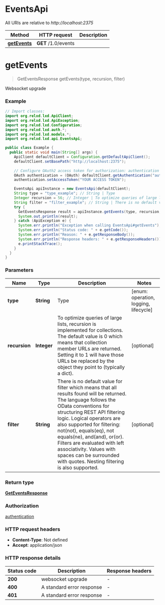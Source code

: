 # EventsApi

All URIs are relative to *http://localhost:2375*

Method | HTTP request | Description
------------- | ------------- | -------------
[**getEvents**](EventsApi.md#getEvents) | **GET** /1.0/events | 


<a name="getEvents"></a>
# **getEvents**
> GetEventsResponse getEvents(type, recursion, filter)



Websocket upgrade

### Example
```java
// Import classes:
import org.relxd.lxd.ApiClient;
import org.relxd.lxd.ApiException;
import org.relxd.lxd.Configuration;
import org.relxd.lxd.auth.*;
import org.relxd.lxd.models.*;
import org.relxd.lxd.api.EventsApi;

public class Example {
  public static void main(String[] args) {
    ApiClient defaultClient = Configuration.getDefaultApiClient();
    defaultClient.setBasePath("http://localhost:2375");
    
    // Configure OAuth2 access token for authorization: authentication
    OAuth authentication = (OAuth) defaultClient.getAuthentication("authentication");
    authentication.setAccessToken("YOUR ACCESS TOKEN");

    EventsApi apiInstance = new EventsApi(defaultClient);
    String type = "type_example"; // String | Type
    Integer recursion = 56; // Integer | To optimize queries of large lists, recursion is implemented for collections. The default value is 0 which means that collection member URLs are returned. Setting it to 1 will have those URLs be replaced by the object they point to (typically a dict).
    String filter = "filter_example"; // String | There is no default value for filter which means that all results found will be returned. The language follows the OData conventions for structuring REST API filtering logic. Logical operators are also supported for filtering: not(not), equals(eq), not equals(ne), and(and), or(or). Filters are evaluated with left associativity. Values with spaces can be surrounded with quotes. Nesting filtering is also supported.
    try {
      GetEventsResponse result = apiInstance.getEvents(type, recursion, filter);
      System.out.println(result);
    } catch (ApiException e) {
      System.err.println("Exception when calling EventsApi#getEvents");
      System.err.println("Status code: " + e.getCode());
      System.err.println("Reason: " + e.getResponseBody());
      System.err.println("Response headers: " + e.getResponseHeaders());
      e.printStackTrace();
    }
  }
}
```

### Parameters

Name | Type | Description  | Notes
------------- | ------------- | ------------- | -------------
 **type** | **String**| Type | [enum: operation, logging, lifecycle]
 **recursion** | **Integer**| To optimize queries of large lists, recursion is implemented for collections. The default value is 0 which means that collection member URLs are returned. Setting it to 1 will have those URLs be replaced by the object they point to (typically a dict). | [optional]
 **filter** | **String**| There is no default value for filter which means that all results found will be returned. The language follows the OData conventions for structuring REST API filtering logic. Logical operators are also supported for filtering: not(not), equals(eq), not equals(ne), and(and), or(or). Filters are evaluated with left associativity. Values with spaces can be surrounded with quotes. Nesting filtering is also supported. | [optional]

### Return type

[**GetEventsResponse**](GetEventsResponse.md)

### Authorization

[authentication](../README.md#authentication)

### HTTP request headers

 - **Content-Type**: Not defined
 - **Accept**: application/json

### HTTP response details
| Status code | Description | Response headers |
|-------------|-------------|------------------|
**200** | websocket upgrade |  -  |
**400** | A standard error response |  -  |
**401** | A standard error response |  -  |

